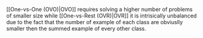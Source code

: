[[One-vs-One (OVO)|OVO]] requires solving a higher number of problems of smaller size while [[One-vs-Rest (OVR)|OVR]] it is intrisically unbalanced due to the fact that the number of example of each class are obviuslly smaller then the summed example of every other class.